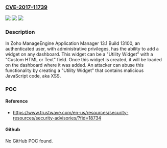 ### [CVE-2017-11739](https://cve.mitre.org/cgi-bin/cvename.cgi?name=CVE-2017-11739)
![](https://img.shields.io/static/v1?label=Product&message=n%2Fa&color=blue)
![](https://img.shields.io/static/v1?label=Version&message=n%2Fa&color=blue)
![](https://img.shields.io/static/v1?label=Vulnerability&message=n%2Fa&color=brighgreen)

### Description

In Zoho ManageEngine Application Manager 13.1 Build 13100, an authenticated user, with administrative privileges, has the ability to add a widget on any dashboard. This widget can be a "Utility Widget" with a "Custom HTML or Text" field. Once this widget is created, it will be loaded on the dashboard where it was added. An attacker can abuse this functionality by creating a "Utility Widget" that contains malicious JavaScript code, aka XSS.

### POC

#### Reference
- https://www.trustwave.com/en-us/resources/security-resources/security-advisories/?fid=18734

#### Github
No GitHub POC found.

